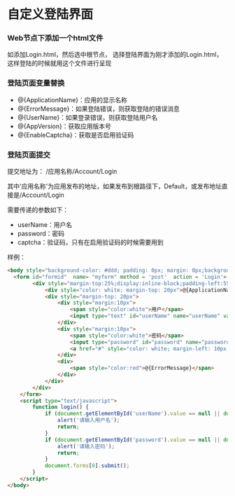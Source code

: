 # 自定义登陆界面


###  Web节点下添加一个html文件

如添加Login.html，然后选中根节点，  选择登陆界面为刚才添加的Login.html，这样登陆的时候就用这个文件进行呈现


### 登陆页面变量替换

- @{ApplicationName}：应用的显示名称
- @{ErrorMessage}：如果登陆错误，则获取登陆的错误消息
- @{UserName}：如果登录错误，则获取登陆用户名
- @{AppVersion}：获取应用版本号
- @{EnableCaptcha}：获取是否启用验证码


### 登陆页面提交

提交地址为： /应用名称/Account/Login

其中'应用名称'为应用发布的地址，如果发布到根路径下，Default，或发布地址直接是/Account/Login

需要传递的参数如下：
- userName：用户名
- password：密码
- captcha：验证码，只有在启用验证码的时候需要用到


样例：
``` html
<body style="background-color: #ddd; padding: 0px; margin: 0px;background-image:url(../Resource/Get?id=login_background.png&appVersion@{AppVersion});background-repeat:no-repeat;background-size:cover">
  <form id="formid"  name= "myform" method = 'post'  action = 'Login'>
        <div style="margin-top:25%;display:inline-block;padding-left:55%">
            <div style="color: white; margin-top: 20px">@{ApplicationName}</div>
            <div style="margin-top: 20px">               
                <div style="margin:10px">
                    <span style="color:white">用户</span>
                    <input type="text" id="userName" name="userName" value="@{UserName}" style="height: 18px; margin: 0px; background-color: #FFF8DF; border: 0; width: 150px" />
                </div>
                <div style="margin:10px">
                    <span style="color:white">密码</span>
                    <input type="password" id="password" name="password" onkeydown="if (event.which == 13) { login() }" style="height: 18px; margin: 0px; background-color: #FFF8DF; border: 0; width: 150px" />
                    <a href="#" style="color: white; margin-left: 10px;" onclick="login()">登陆</a>
                </div>
                <div>
                    <span style="color:red">@{ErrorMessage}</span>
                </div>
            </div>
        </div>
    </form>
    <script type="text/javascript">
        function login() {           
            if (document.getElementById('userName').value == null || document.getElementById('userName').value == '') {
                alert('请输入用户名');
                return;
            }
            if (document.getElementById('password').value == null || document.getElementById('password').value == '') {
                alert('请输入密码');
                return;
            }
            document.forms[0].submit();
        }
    </script>
</body>

```
